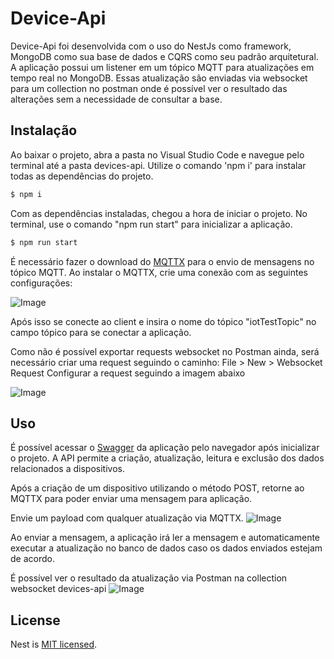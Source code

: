 # Device-Api

Device-Api foi desenvolvida com o uso do NestJs como framework, MongoDB como sua base de dados e CQRS como seu padrão arquitetural. A aplicação possui um listener em um tópico MQTT para atualizações em tempo real no MongoDB. Essas atualização são enviadas via websocket para um collection no postman onde é possível ver o resultado das alterações sem a necessidade de consultar a base.

## Instalação

Ao baixar o projeto, abra a pasta no Visual Studio Code e navegue pelo terminal até a pasta devices-api. Utilize o comando 'npm i' para instalar todas as dependências do projeto.

```bash
$ npm i
```
Com as dependências instaladas, chegou a hora de iniciar o projeto. No terminal, use o comando "npm run start" para inicializar a aplicação.
```bash
$ npm run start
```
É necessário fazer o download do [MQTTX](https://mqttx.app/) para o envio de mensagens no tópico MQTT. Ao instalar o MQTTX, crie uma conexão com as seguintes configurações:

![Image](https://i.ibb.co/tBtXRgc/Captura-de-tela-2023-02-26-055003.png)

Após isso se conecte ao client e insira o nome do tópico "iotTestTopic" no campo tópico para se conectar a aplicação.

Como não é possível exportar requests websocket no Postman ainda, será necessário criar uma request seguindo o caminho: File > New > Websocket Request
Configurar a request seguindo a imagem abaixo

![Image](https://i.ibb.co/4ptTLV1/Captura-de-tela-2023-02-26-070912.png)

## Uso

É possível acessar o [Swagger](http://localhost:5003/#/) da aplicação pelo navegador após inicializar o projeto. A API permite a criação, atualização, leitura e exclusão dos dados relacionados a dispositivos.

Após a criação de um dispositivo utilizando o método POST, retorne ao MQTTX para poder enviar uma mensagem para aplicação.

Envie um payload com qualquer atualização via MQTTX.
![Image](https://i.ibb.co/bN5pjnN/Captura-de-tela-2023-02-26-060844.png)


Ao enviar a mensagem, a aplicação irá ler a mensagem e automaticamente executar a atualização no banco de dados caso os dados enviados estejam de acordo.

É possível ver o resultado da atualização via Postman na collection websocket devices-api
![Image](https://i.ibb.co/R2nC4Xp/Captura-de-tela-2023-02-26-061134.png)

## License

Nest is [MIT licensed](LICENSE).
